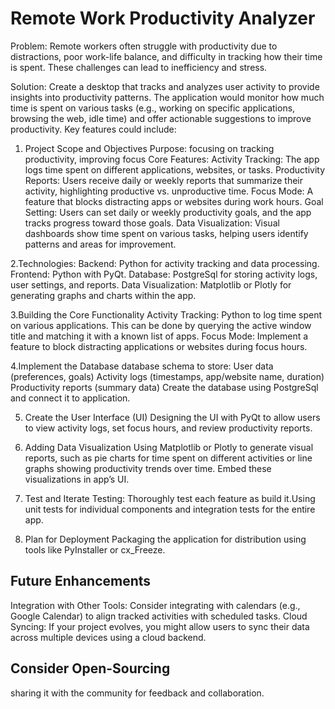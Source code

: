 # Remote Work Productivity Analyzer

Problem:
Remote workers often struggle with productivity due to distractions, poor work-life balance, and difficulty in tracking how their time is spent. These challenges can lead to inefficiency and stress.

Solution:
Create a desktop that tracks and analyzes user activity to provide insights into productivity patterns. The application would monitor how much time is spent on various tasks (e.g., working on specific applications, browsing the web, idle time) and offer actionable suggestions to improve productivity. Key features could include:

1. Project Scope and Objectives
Purpose: focusing on tracking productivity, improving focus
Core Features:
Activity Tracking: The app logs time spent on different applications, websites, or tasks.
Productivity Reports: Users receive daily or weekly reports that summarize their activity, highlighting productive vs. unproductive time.
Focus Mode: A feature that blocks distracting apps or websites during work hours.
Goal Setting: Users can set daily or weekly productivity goals, and the app tracks progress toward those goals.
Data Visualization: Visual dashboards show time spent on various tasks, helping users identify patterns and areas for improvement.

2.Technologies:
Backend: Python for activity tracking and data processing.
Frontend: Python with PyQt.
Database: PostgreSql for storing activity logs, user settings, and reports.
Data Visualization: Matplotlib or Plotly for generating graphs and charts within the app.

3.Building the Core Functionality
Activity Tracking: Python to log time spent on various applications. This can be done by querying the active window title and matching it with a known list of apps.
Focus Mode: Implement a feature to block distracting applications or websites during focus hours.

4.Implement the Database
database schema to store:
User data (preferences, goals)
Activity logs (timestamps, app/website name, duration)
Productivity reports (summary data)
Create the database using PostgreSql and connect it to application.

5. Create the User Interface (UI)
Designing the UI with PyQt to allow users to view activity logs, set focus hours, and review productivity reports.

6. Adding Data Visualization
Using Matplotlib or Plotly to generate visual reports, such as pie charts for time spent on different activities or line graphs showing productivity trends over time.
Embed these visualizations in app’s UI.

7. Test and Iterate
Testing: Thoroughly test each feature as build it.Using unit tests for individual components and integration tests for the entire app.

8. Plan for Deployment
Packaging the application for distribution using tools like PyInstaller or cx_Freeze.


## Future Enhancements
Integration with Other Tools: Consider integrating with calendars (e.g., Google Calendar) to align tracked activities with scheduled tasks.
Cloud Syncing: If your project evolves, you might allow users to sync their data across multiple devices using a cloud backend.

## Consider Open-Sourcing
sharing it with the community for feedback and collaboration.


